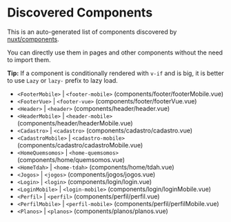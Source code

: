 # Discovered Components

This is an auto-generated list of components discovered by [nuxt/components](https://github.com/nuxt/components).

You can directly use them in pages and other components without the need to import them.

**Tip:** If a component is conditionally rendered with `v-if` and is big, it is better to use `Lazy` or `lazy-` prefix to lazy load.

- `<FooterMobile>` | `<footer-mobile>` (components/footer/footerMobile.vue)
- `<FooterVue>` | `<footer-vue>` (components/footer/footerVue.vue)
- `<Header>` | `<header>` (components/header/header.vue)
- `<HeaderMobile>` | `<header-mobile>` (components/header/headerMobile.vue)
- `<Cadastro>` | `<cadastro>` (components/cadastro/cadastro.vue)
- `<CadastroMobile>` | `<cadastro-mobile>` (components/cadastro/cadastroMobile.vue)
- `<HomeQuemsomos>` | `<home-quemsomos>` (components/home/quemsomos.vue)
- `<HomeTdah>` | `<home-tdah>` (components/home/tdah.vue)
- `<Jogos>` | `<jogos>` (components/jogos/jogos.vue)
- `<Login>` | `<login>` (components/login/login.vue)
- `<LoginMobile>` | `<login-mobile>` (components/login/loginMobile.vue)
- `<Perfil>` | `<perfil>` (components/perfil/perfil.vue)
- `<PerfilMobile>` | `<perfil-mobile>` (components/perfil/perfilMobile.vue)
- `<Planos>` | `<planos>` (components/planos/planos.vue)
